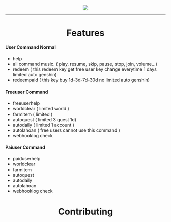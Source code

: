 
<p align="center">
 <a href="https://discord.gg/Q9yxuDz8HH"><img src="https://img.shields.io/discord/440536354544156683?label=Discord&logo=discord&style=for-the-badge&color=skyblue"></a>
</p>

---
<h1 align="center">Features</h1>

#### User Command Normal

- help
- all command music. ( play, resume, skip, pause, stop, join, volume...)
- redeem ( this redeem key get free user key change everytime 1 days limited auto genshin)
- redeempaid ( this key buy 1d-3d-7d-30d no limited auto genshin)

#### Freeuser Command

- freeuserhelp
- worldclear ( limited world )
- farmitem ( limited )
- autoquest ( limited 3 quest 1d)
- autodaily ( limited 1 account )
- autolahoan ( free users cannot use this command )
- webhooklog check

#### Paiuser Command

- paiduserhelp
- worldclear 
- farmitem
- autoquest
- autodaily
- autolahoan
- webhooklog check

<h1 align="center">Contributing</h1>
